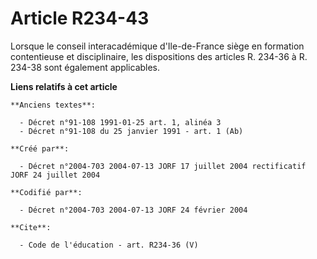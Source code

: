 # Article R234-43

Lorsque le conseil interacadémique d'Ile-de-France siège en formation contentieuse et disciplinaire, les dispositions des
articles R. 234-36 à R. 234-38 sont également applicables.

**Liens relatifs à cet article**

	**Anciens textes**:

	  - Décret n°91-108 1991-01-25 art. 1, alinéa 3
	  - Décret n°91-108 du 25 janvier 1991 - art. 1 (Ab)

	**Créé par**:

	  - Décret n°2004-703 2004-07-13 JORF 17 juillet 2004 rectificatif JORF 24 juillet 2004

	**Codifié par**:

	  - Décret n°2004-703 2004-07-13 JORF 24 février 2004

	**Cite**:

	  - Code de l'éducation - art. R234-36 (V)
